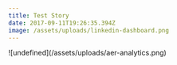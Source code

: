 ```yaml
---
title: Test Story
date: 2017-09-11T19:26:35.394Z
image: /assets/uploads/linkedin-dashboard.png
---
```

!\[undefined](/assets/uploads/aer-analytics.png)

